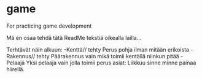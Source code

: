 # game
For practicing game development

Mä en osaa tehdä tätä ReadMe tekstiä oikealla lailla...

Terhtävät näin alkuun:
-Kenttä// tehty
Perus pohja ilman mitään erikoista
-Rakennus// tehty
 Päärakennus vain mikä toimii kentällä niinkun pitää
-Pelaaja
Yksi pelaaja vain jolla toimii perus asiat:
Liikkuu sinne minne painaa hiirellä.